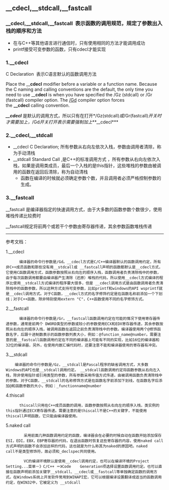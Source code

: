 
## __cdecl,__stdcall,__fastcall

### __cdecl,__stdcall,__fastcall  表示函数的调用规范，规定了参数出入栈的顺序和方法

- 在与C++等其他语言进行通信时，只有使用相同的方法才能调用成功
- printf接受可变参数的函数，只有cdecl才能实现

### 1.__cdecl

C Declaration  表示C语言默认的函数调用方法

Place the __**cdecl** modifier before a variable or a function name. Because the C naming and calling conventions are the default, the only time you need to use __**cdecl** is when you have specified the /Gz (stdcall) or /Gr (fastcall) compiler option. The [/Gd](http://blog.csdn.net/aweilark/article/details/2944549) compiler option forces the **__cdecl** calling convention.

***__cdecl*** 是默认的调用方式，所以只有在打开*/Gz(stdcall)*或*/Gr(fastcall)*开关时才需要加上，*/Gd*开关打开表示需要强制加上***__cdecl***

### 2.__cdecl,__stdcall

- __cdecl C Declaration; 所有参数从右向左依次入栈，参数由调用者清除，称为手动清栈
- __stdcall Standard Call ,是C++的标准调用方式 ，所有参数从右向左依次入栈，如果是调用类成员，最后一个入栈的是this指针，这些堆栈的参数由被调用的函数在返回后清除，称为自动清栈
    - 函数在编译的时候就必须确定参数个数，并且调用者必须严格控制参数的生成。

### 3.__fastcall

__fastcall 是编译器指定的快速调用方式，由于大多数的函数参数个数很少，使用堆栈传递比较费时

__fastcall规定将前两个或若干个参数由寄存器传递，其余参数函数堆栈传递

---

参考文档：

1.__cdecl

```
      编译器的命令行参数是/Gd。__cdecl方式是C/C++编译器默认的函数调用约定，所有非C++成员函数和那些没有用__stdcall或 __fastcall声明的函数都默认是__cdecl方式，它使用C函数调用方式，函数参数按照从右向左的顺序入栈，函数调用者负责清除栈中的参数，由于每次函数调用都要由编译器产生清除（还原）堆栈的代码，所以使用__cdecl方式编译的程序比使用__stdcall方式编译的程序要大很多，但是 __cdecl调用方式是由函数调用者负责清除栈中的函数参数，所以这种方式支持可变参数，比如printf和windows的API wsprintf就是__cdecl调用方式。对于C函数，__cdecl方式的名字修饰约定是在函数名称前添加一个下划线；对于C++函数，除非特别使用extern "C"，C++函数使用不同的名字修饰方式。

```

2.__fastcall

```
      编译器的命令行参数是/Gr。__fastcall函数调用约定在可能的情况下使用寄存器传递参数，通常是前两个 DWORD类型的参数或较小的参数使用ECX和EDX寄存器传递，其余参数按照从右向左的顺序入栈，被调用函数在返回之前负责清除栈中的参数。编译器使用两个@修饰函数名字，后跟十进制数表示的函数参数列表大小，例如：@function_name@number。需要注意的是__fastcall函数调用约定在不同的编译器上可能有不同的实现，比如16位的编译器和32位的编译器，另外，在使用内嵌汇编代码时，还要注意不能和编译器使用的寄存器有冲突。

```

3.__stdcall

```
    编译器的命令行参数是/Gz，__stdcall是Pascal程序的缺省调用方式，大多数Windows的API也是__stdcall调用约定。 __stdcall函数调用约定将函数参数从右向左入栈，除非使用指针或引用类型的参数，所有参数采用传值方式传递，由被调用函数负责清除栈中的参数。对于C函数，__stdcall的名称修饰方式是在函数名字前添加下划线，在函数名字后添加@和函数参数的大小，例如：_functionname@number

```

4.thiscall

```
      thiscall只用在C++成员函数的调用，函数参数按照从右向左的顺序入栈，类实例的this指针通过ECX寄存器传递。需要注意的是thiscall不是C++的关键字，不能使用thiscall声明函数，它只能由编译器使用。

```

5.naked call

```
        采用前面几种函数调用约定的函数，编译器会在必要的时候自动在函数开始添加保存ESI，EDI，EBX，EBP寄存器的代码，在退出函数时恢复这些寄存器的内容，使用naked call方式声明的函数不会添加这样的代码，这也就是为什么称其为naked的原因吧。naked    call不是类型修饰符，故必须和_declspec共同使用。

        VC的编译环境默认是使用__cdecl调用约定，也可以在编译环境的Project Setting...菜单－》C/C++ ＝》Code    Generation项选择设置函数调用约定。也可以直接在函数声明前添加关键字__stdcall、__cdecl或__fastcall等单独确定函数的调用方式。在Windows系统上开发软件常用到WINAPI宏，它可以根据编译设置翻译成适当的函数调用约定，在WIN32中，它被定义为 __stdcall

```


